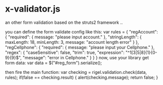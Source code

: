 x-validator.js
==============

an other form validation based on the struts2 framework ..

you can define the form validate config like this:
var rules = {
    "regAccount": {
        "required": {
            message: "please input account."
        },
        "stringLength": {
            maxLength: 18, 
            minLength: 3, 
            message: "account length error"
        }
    },
    "regCellphone": {
        "required": {
            message: "please input your Cellphone."
        },
        "regex": {
            "caseSensitive": false,
            "trim": true,
            "expression": "^1[3|5|8]{1}{0-9}{9}$",
            "message": "error in Cellphone."
        }
    }
}
now, use your library get form data:
var data = $("#reg_form").serialize(); 

then fire the main function:
var checking = rigel.validation.check(data, rules);
if(false == checking.result) {
    alert(checking.message);
    return false;
}